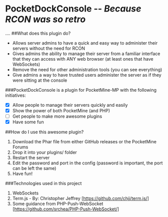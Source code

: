 PocketDockConsole -- *Because RCON was so retro*
=================
....
##What does this plugin do?
- Allows server admins to have a quick and easy way to administer their servers without the need for RCON
- Gives admins the ability to manage their server from a familiar interface that they can access with ANY web browser (at least ones that have WebSockets)
- Remove the need for other administration tools (you can see everything)
- Give admins a way to have trusted users administer the server as if they were sitting at the console

###PocketDockConsole is a plugin for PocketMine-MP with the following initiatives:
- [x] Allow people to manage their servers quickly and easily
- [x] Show the power of both PocketMine (and PHP)
- [ ] Get people to make more awesome plugins
- [x] Have some fun

##How do I use this awesome plugin?
1. Download the Phar file from either GitHub releases or the PocketMine Forums
2. Drop it into your plugins/ folder
3. Restart the server
4. Edit the password and port in the config (password is important, the port can be left the same)
5. Have fun!

###Technologies used in this project

1. WebSockets
2. Term.js - By: Christopher Jeffrey [https://github.com/chjj/term.js/]
3. Some guidance from PHP-Push-WebSocket [https://github.com/srchea/PHP-Push-WebSocket/]
